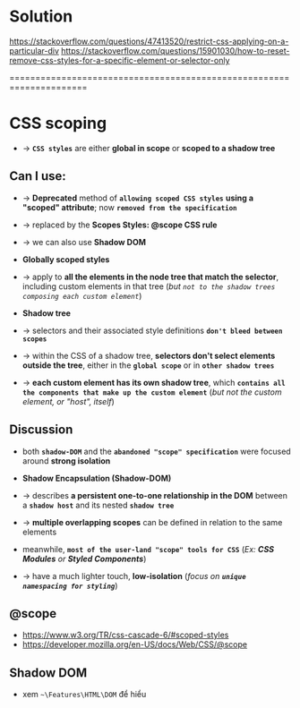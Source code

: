 
# Solution
https://stackoverflow.com/questions/47413520/restrict-css-applying-on-a-particular-div
https://stackoverflow.com/questions/15901030/how-to-reset-remove-css-styles-for-a-specific-element-or-selector-only

=====================================================================
# CSS scoping
* -> **`CSS styles`** are either **global in scope** or **scoped to a shadow tree**

## Can I use:
* -> **Deprecated** method of **`allowing scoped CSS styles`** **using a "scoped" attribute**; now **`removed from the specification`**
* -> replaced by the **Scopes Styles: @scope CSS rule** 
* -> we can also use **Shadow DOM**

* **Globally scoped styles** 
* -> apply to **all the elements in the node tree that match the selector**, including custom elements in that tree (_but `not to the shadow trees composing each custom element`_)

* **Shadow tree**
* -> selectors and their associated style definitions **`don't bleed between scopes`**
* -> within the CSS of a shadow tree, **selectors don't select elements outside the tree**, either in the **`global scope`** or in **`other shadow trees`**
* -> **each custom element has its own shadow tree**, which **`contains all the components that make up the custom element`** (_but not the custom element, or "host", itself_)

## Discussion
* both **`shadow-DOM`** and the **`abandoned "scope" specification`** were focused around **strong isolation**

* **Shadow Encapsulation (Shadow-DOM)** 
* -> describes **a persistent one-to-one relationship in the DOM** between a **`shadow host`** and its nested **`shadow tree`**
* -> **multiple overlapping scopes** can be defined in relation to the same elements

* meanwhile, **`most of the user-land "scope" tools for CSS`** (_Ex: **CSS Modules** or **Styled Components**_) 
* -> have a much lighter touch, **low-isolation** (_focus on **`unique namespacing for styling`**_)

## @scope
* https://www.w3.org/TR/css-cascade-6/#scoped-styles
* https://developer.mozilla.org/en-US/docs/Web/CSS/@scope

## Shadow DOM 
* xem `~\Features\HTML\DOM` để hiểu